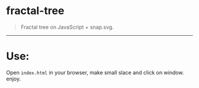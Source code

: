# fractal-tree
> Fractal tree on JavaScript + snap.svg.

--------

# Use:

Open `index.html` in your browser, make small slace and click on window.
enjoy.
